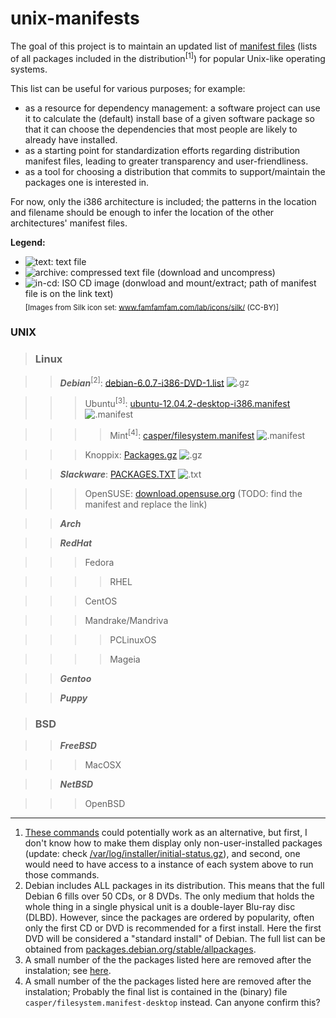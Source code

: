 unix-manifests
===============

The goal of this project is to maintain an updated list of [manifest files](http://en.wikipedia.org/wiki/Manifest_file)
(lists of all packages included in the distribution<sup>[1]</sup>) for popular Unix-like operating systems.

This list can be useful for various purposes; for example:
* as a resource for dependency management:
  a software project can use it to calculate the (default) install base of a given software package
  so that it can choose the dependencies that most people are likely to already have installed.
* as a starting point for standardization efforts regarding distribution manifest files,
  leading to greater transparency and user-friendliness.
* as a tool for choosing a distribution that commits to support/maintain the packages one is interested in.

For now, only the i386 architecture is included;
the patterns in the location and filename should be enough to infer the location
of the other architectures' manifest files.

**Legend:**
* ![text][]: text file
* ![archive][]: compressed text file (download and uncompress)
* ![in-cd][]: ISO CD image (donwload and mount/extract; path of manifest file is on the link text)  
<sub>[Images from Silk icon set: www.famfamfam.com/lab/icons/silk/ (CC-BY)]</sub>

### **UNIX**

> ### **Linux**

> > _**Debian**_<sup>[2]</sup>: [debian-6.0.7-i386-DVD-1.list][debian] ![.gz][archive]

> > > Ubuntu<sup>[3]</sup>: [ubuntu-12.04.2-desktop-i386.manifest][ubuntu] ![.manifest][text]

> > > > Mint<sup>[4]</sup>: [casper/filesystem.manifest][mint] ![.manifest][in-cd]

> > > Knoppix: [Packages.gz][knoppix] ![.gz][archive]

> > _**Slackware**_: [PACKAGES.TXT][slackware] ![.txt][text]

> > > OpenSUSE: [download.opensuse.org][opensuse] (TODO: find the manifest and replace the link)

> > _**Arch**_

> > _**RedHat**_

> > > Fedora 

> > > > RHEL 

> > > CentOS 

> > > Mandrake/Mandriva 

> > > > PCLinuxOS 

> > > > Mageia 

> > _**Gentoo**_

> > _**Puppy**_

> ### **BSD** 

> > _**FreeBSD**_ 

> > > MacOSX 

> > _**NetBSD**_

> > > OpenBSD

[debian]: http://cdimage.debian.org/debian-cd/current/i386/list-dvd/debian-6.0.7-i386-DVD-1.list.gz
[ubuntu]: http://releases.ubuntu.com/precise/ubuntu-12.04.2-desktop-i386.manifest
[mint]: http://www.linuxmint.com/edition.php?id=103
[mint-bt]: torrents.linuxmint.com/torrents/linuxmint-13-mate-dvd-32bit.iso.torrent
[knoppix]: http://debian-knoppix.alioth.debian.org/Packages.gz
[slackware]: http://mirrors.slackware.com/slackware/slackware-current/PACKAGES.TXT
[opensuse]: http://download.opensuse.org/

[logo]: https://raw.github.com/waldir/unix-manifests/master/unix-manifests.png
[text]: http://upload.wikimedia.org/wikipedia/commons/7/75/Page_white.png "text file"
[archive]: http://upload.wikimedia.org/wikipedia/commons/d/d2/Page_white_zip.png "compressed text file"
[in-cd]: http://upload.wikimedia.org/wikipedia/commons/a/a0/Page_white_cd.png "cd image"

----
1. [These commands](http://www.datadisk.co.uk/html_docs/misc/unix_commands.htm#patch) could potentially work
   as an alternative, but first, I don't know how to make them display only non-user-installed packages (update: check 
   [/var/log/installer/initial-status.gz](http://superuser.com/questions/48374/find-all-user-installed-packages)),
   and second, one would need to have access to a instance of each system above to run those commands.
2. Debian includes ALL packages in its distribution.
   This means that the full Debian 6 fills over 50 CDs, or 8 DVDs.
   The only medium that holds the whole thing in a single physical unit
   is a double-layer Blu-ray disc (DLBD).
   However, since the packages are ordered by popularity,
   often only the first CD or DVD is recommended for a first install.
   Here the first DVD will be considered a "standard install" of Debian.
   The full list can be obtained from
   [packages.debian.org/stable/allpackages](http://packages.debian.org/stable/allpackages?format=txt.gz).
3. A small number of the the packages listed here are removed after the instalation;
   see [here](http://askubuntu.com/questions/50077/how-to-get-a-list-of-preinstalled-packages#comment55698_50127).
4. A small number of the the packages listed here are removed after the instalation;
   Probably the final list is contained in the (binary) file `casper/filesystem.manifest-desktop` instead.
   Can anyone confirm this?
